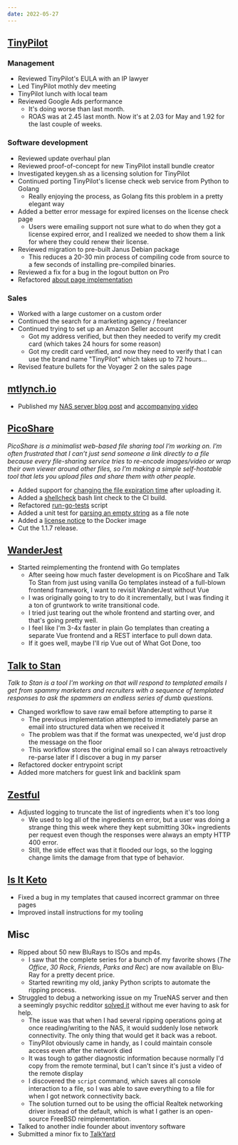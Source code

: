 ```yaml
---
date: 2022-05-27
---
```


## [TinyPilot](https://tinypilotkvm.com)

### Management

- Reviewed TinyPilot's EULA with an IP lawyer
- Led TinyPilot mothly dev meeting
- TinyPilot lunch with local team
- Reviewed Google Ads performance
  - It's doing worse than last month.
  - ROAS was at 2.45 last month. Now it's at 2.03 for May and 1.92 for the last couple of weeks.

### Software development

- Reviewed update overhaul plan
- Reviewed proof-of-concept for new TinyPilot install bundle creator
- Investigated keygen.sh as a licensing solution for TinyPilot
- Continued porting TinyPilot's license check web service from Python to Golang
  - Really enjoying the process, as Golang fits this problem in a pretty elegant way
- Added a better error message for expired licenses on the license check page
  - Users were emailing support not sure what to do when they got a license expired error, and I realized we needed to show them a link for where they could renew their license.
- Reviewed migration to pre-built Janus Debian package
  - This reduces a 20-30 min process of compiling code from source to a few seconds of installing pre-compiled binaries.
- Reviewed a fix for a bug in the logout button on Pro
- Refactored [about page implementation](https://github.com/tiny-pilot/tinypilot/pull/980)

### Sales

- Worked with a large customer on a custom order
- Continued the search for a marketing agency / freelancer
- Continued trying to set up an Amazon Seller account
  - Got my address verified, but then they needed to verify my credit card (which takes 24 hours for some reason)
  - Got my credit card verified, and now they need to verify that I can use the brand name "TinyPilot" which takes up to 72 hours...
- Revised feature bullets for the Voyager 2 on the sales page

## [mtlynch.io](https://mtlynch.io)

- Published my [NAS server blog post](https://mtlynch.io/budget-nas/) and [accompanying video](https://youtu.be/q_Mi5LrnIiU)

## [PicoShare](https://pico.rocks)

_PicoShare is a minimalist web-based file sharing tool I’m working on. I’m often frustrated that I can’t just send someone a link directly to a file because every file-sharing service tries to re-encode images/video or wrap their own viewer around other files, so I’m making a simple self-hostable tool that lets you upload files and share them with other people._

- Added support for [changing the file expiration time](https://github.com/mtlynch/picoshare/pull/243) after uploading it.
- Added a [shellcheck](https://github.com/mtlynch/picoshare/pull/261/files) bash lint check to the CI build.
- Refactored [run-go-tests](https://github.com/mtlynch/picoshare/pull/262) script
- Added a unit test for [parsing an empty string](https://github.com/mtlynch/picoshare/pull/263/files) as a file note
- Added a [license notice](https://github.com/mtlynch/picoshare/pull/258) to the Docker image
- Cut the 1.1.7 release.

## [WanderJest](https://wanderjest.com)

- Started reimplementing the frontend with Go templates
  - After seeing how much faster development is on PicoShare and Talk To Stan from just using vanilla Go templates instead of a full-blown frontend framework, I want to revisit WanderJest without Vue
  - I was originally going to try to do it incrementally, but I was finding it a ton of gruntwork to write transitional code.
  - I tried just tearing out the whole frontend and starting over, and that's going pretty well.
  - I feel like I'm 3-4x faster in plain Go templates than creating a separate Vue frontend and a REST interface to pull down data.
  - If it goes well, maybe I'll rip Vue out of What Got Done, too

## [Talk to Stan](https://talktostan.com)

_Talk to Stan is a tool I'm working on that will respond to templated emails I get from spammy marketers and recruiters with a sequence of templated responses to ask the spammers an endless series of dumb questions._

- Changed workflow to save raw email before attempting to parse it
  - The previous implementation attempted to immediately parse an email into structured data when we received it
  - The problem was that if the format was unexpected, we'd just drop the message on the floor
  - This workflow stores the original email so I can always retroactively re-parse later if I discover a bug in my parser
- Refactored docker entrypoint script
- Added more matchers for guest link and backlink spam

## [Zestful](https://zestfuldata.com)

- Adjusted logging to truncate the list of ingredients when it's too long
  - We used to log all of the ingredients on error, but a user was doing a strange thing this week where they kept submitting 30k+ ingredients per request even though the responses were always an empty HTTP 400 error.
  - Still, the side effect was that it flooded our logs, so the logging change limits the damage from that type of behavior.

## [Is It Keto](https://isitketo.org)

- Fixed a bug in my templates that caused incorrect grammar on three pages
- Improved install instructions for my tooling

## Misc

- Ripped about 50 new BluRays to ISOs and mp4s.
  - I saw that the complete series for a bunch of my favorite shows (_The Office_, _30 Rock_, _Friends_, _Parks and Rec_) are now available on Blu-Ray for a pretty decent price.
  - Started rewriting my old, janky Python scripts to automate the ripping process.
- Struggled to debug a networking issue on my TrueNAS server and then a seemingly psychic redditor [solved it](https://old.reddit.com/r/truenas/comments/uw5hly/how_i_built_my_first_home_truenas_server_22_tb/i9wrn6m/) without me ever having to ask for help.
  - The issue was that when I had several ripping operations going at once reading/writing to the NAS, it would suddenly lose network connectivity. The only thing that would get it back was a reboot.
  - TinyPilot obviously came in handy, as I could maintain console access even after the network died
  - It was tough to gather diagnostic information because normally I'd copy from the remote terminal, but I can't since it's just a video of the remote display
  - I discovered the `script` command, which saves all console interaction to a file, so I was able to save everything to a file for when I got network connectivity back.
  - The solution turned out to be using the official Realtek networking driver instead of the default, which is what I gather is an open-source FreeBSD reimplementation.
- Talked to another indie founder about inventory software
- Submitted a minor fix to [TalkYard](https://github.com/debiki/talkyard/pull/240)
